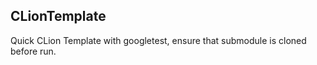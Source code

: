 ## CLionTemplate

Quick CLion Template with googletest, ensure that submodule is cloned before run.  
